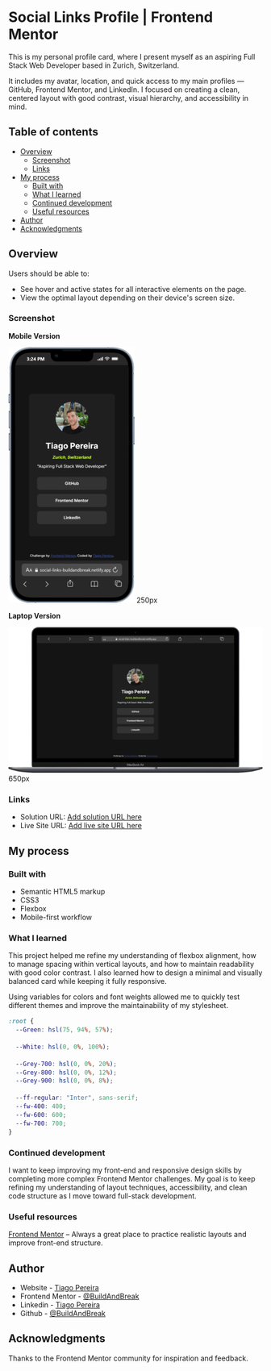 # Social Links Profile | Frontend Mentor

This is my personal profile card, where I present myself as an aspiring Full Stack Web Developer based in Zurich, Switzerland.

It includes my avatar, location, and quick access to my main profiles — GitHub, Frontend Mentor, and LinkedIn.
I focused on creating a clean, centered layout with good contrast, visual hierarchy, and accessibility in mind.

## Table of contents

- [Overview](#overview)
  - [Screenshot](#screenshot)
  - [Links](#links)
- [My process](#my-process)
  - [Built with](#built-with)
  - [What I learned](#what-i-learned)
  - [Continued development](#continued-development)
  - [Useful resources](#useful-resources)
- [Author](#author)
- [Acknowledgments](#acknowledgments)

## Overview

Users should be able to:

- See hover and active states for all interactive elements on the page.
- View the optimal layout depending on their device's screen size.

### Screenshot

**Mobile Version**

![Mobile](./screenshots/iPhone-13-PRO-social-links-buildandbreak.png) 250px

**Laptop Version**

![Laptop](./screenshots/Macbook-Air-social-links-buildandbreak.png) 650px

### Links

- Solution URL: [Add solution URL here](https://your-solution-url.com)
- Live Site URL: [Add live site URL here](https://your-live-site-url.com)

## My process

### Built with

- Semantic HTML5 markup
- CSS3
- Flexbox
- Mobile-first workflow

### What I learned

This project helped me refine my understanding of flexbox alignment, how to manage spacing within vertical layouts, and how to maintain readability with good color contrast.
I also learned how to design a minimal and visually balanced card while keeping it fully responsive.

Using variables for colors and font weights allowed me to quickly test different themes and improve the maintainability of my stylesheet.

```css
:root {
  --Green: hsl(75, 94%, 57%);

  --White: hsl(0, 0%, 100%);

  --Grey-700: hsl(0, 0%, 20%);
  --Grey-800: hsl(0, 0%, 12%);
  --Grey-900: hsl(0, 0%, 8%);

  --ff-regular: "Inter", sans-serif;
  --fw-400: 400;
  --fw-600: 600;
  --fw-700: 700;
}
```

### Continued development

I want to keep improving my front-end and responsive design skills by completing more complex Frontend Mentor challenges.
My goal is to keep refining my understanding of layout techniques, accessibility, and clean code structure as I move toward full-stack development.

### Useful resources

[Frontend Mentor](https://www.frontendmentor.io/home)
– Always a great place to practice realistic layouts and improve front-end structure.

## Author

- Website - [Tiago Pereira](https://social-links-buildandbreak.netlify.app/)
- Frontend Mentor - [@BuildAndBreak](https://www.frontendmentor.io/profile/BuildAndBreak)
- Linkedin - [Tiago Pereira](https://www.linkedin.com/in/tiago-pereira-5a4698289/)
- Github - [@BuildAndBreak](https://github.com/BuildAndBreak)

## Acknowledgments

Thanks to the Frontend Mentor community for inspiration and feedback.
